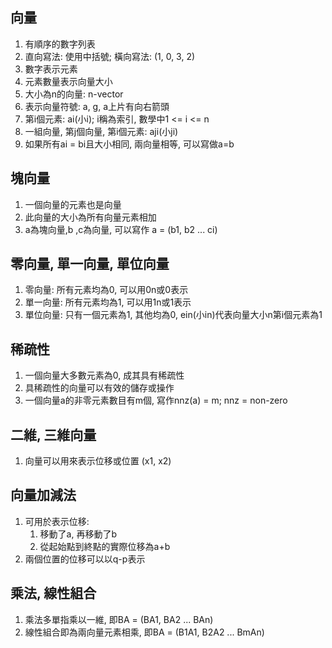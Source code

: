 ## 向量
1. 有順序的數字列表
2. 直向寫法: 使用中括號; 橫向寫法: (1, 0, 3, 2)
3. 數字表示元素
4. 元素數量表示向量大小
5. 大小為n的向量: n-vector
6. 表示向量符號: a, g, a上片有向右箭頭
7. 第i個元素: ai(小i); i稱為索引, 數學中1 <= i <= n
8. 一組向量, 第j個向量, 第i個元素: aji(小ji)
9. 如果所有ai = bi且大小相同, 兩向量相等, 可以寫做a=b

## 塊向量
1. 一個向量的元素也是向量
2. 此向量的大小為所有向量元素相加
3. a為塊向量,b ,c為向量, 可以寫作 a = (b1, b2 ... ci)

## 零向量, 單一向量, 單位向量
1. 零向量: 所有元素均為0, 可以用0n或0表示
2. 單一向量: 所有元素均為1, 可以用1n或1表示
3. 單位向量: 只有一個元素為1, 其他均為0, ein(小in)代表向量大小n第i個元素為1

## 稀疏性
1. 一個向量大多數元素為0, 成其具有稀疏性
2. 具稀疏性的向量可以有效的儲存或操作
3. 一個向量a的非零元素數目有m個, 寫作nnz(a) = m; nnz = non-zero

## 二維, 三維向量
1. 向量可以用來表示位移或位置 (x1, x2)

## 向量加減法
1. 可用於表示位移:
    1. 移動了a, 再移動了b
    2. 從起始點到終點的實際位移為a+b
2. 兩個位置的位移可以以q-p表示

## 乘法, 線性組合
1. 乘法多單指乘以一維, 即BA = (BA1, BA2 ... BAn)
2. 線性組合即為兩向量元素相乘, 即BA = (B1A1, B2A2 ... BmAn)